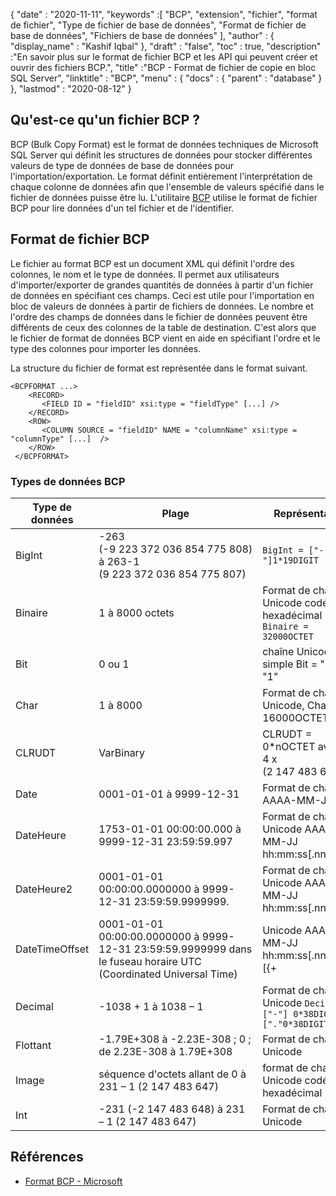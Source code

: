 {
  "date" : "2020-11-11",
  "keywords" :[ "BCP", "extension", "fichier", "format de fichier", "Type de fichier de base de données", "Format de fichier de base de données", "Fichiers de base de données" ],
  "author" : {
    "display_name" : "Kashif Iqbal"
},
  "draft" : "false",
  "toc" : true,
  "description" :"En savoir plus sur le format de fichier BCP et les API qui peuvent créer et ouvrir des fichiers BCP.",
  "title" :"BCP - Format de fichier de copie en bloc SQL Server",
  "linktitle" : "BCP",
  "menu" : {
    "docs" : {
      "parent" : "database"
}
},
  "lastmod" : "2020-08-12"
}

## Qu'est-ce qu'un fichier BCP ?

BCP (Bulk Copy Format) est le format de données techniques de Microsoft SQL Server qui définit les structures de données pour stocker différentes valeurs de type de données de base de données pour l'importation/exportation. Le format définit entièrement l'interprétation de chaque colonne de données afin que l'ensemble de valeurs spécifié dans le fichier de données puisse être lu. L'utilitaire [BCP](https://learn.microsoft.com/en-us/previous-versions/sql/sql-server-2008-r2/ms162802(v=sql.105)) utilise le format de fichier BCP pour lire données d'un tel fichier et de l'identifier.


## Format de fichier BCP

Le fichier au format BCP est un document XML qui définit l'ordre des colonnes, le nom et le type de données. Il permet aux utilisateurs d'importer/exporter de grandes quantités de données à partir d'un fichier de données en spécifiant ces champs. Ceci est utile pour l'importation en bloc de valeurs de données à partir de fichiers de données. Le nombre et l'ordre des champs de données dans le fichier de données peuvent être différents de ceux des colonnes de la table de destination. C'est alors que le fichier de format de données BCP vient en aide en spécifiant l'ordre et le type des colonnes pour importer les données.

La structure du fichier de format est représentée dans le format suivant.

```
<BCPFORMAT ...>
    <RECORD>
       <FIELD ID = "fieldID" xsi:type = "fieldType" [...] />
    </RECORD>
    <ROW>
       <COLUMN SOURCE = "fieldID" NAME = "columnName" xsi:type = "columnType" [...]  />
    </ROW>
 </BCPFORMAT>
```

### Types de données BCP

|Type de données|Plage|Représentation|
---|---|---|
|BigInt|-263 (-9 223 372 036 854 775 808) à 263-1 (9 223 372 036 854 775 807)|`BigInt = ["-"]1*19DIGIT`|
|Binaire|1 à 8000 octets|Format de chaîne Unicode codé en hexadécimal `Binaire = 32000OCTET`|
|Bit|0 ou 1|chaîne Unicode simple Bit = "0" / "1"|
|Char|1 à 8000|Format de chaîne Unicode, Char = 16000OCTET|
|CLRUDT|VarBinary|CLRUDT = 0*nOCTET avec n = 4 x (2 147 483 647)|
|Date|0001-01-01 à 9999-12-31|Format de chaîne AAAA-MM-JJ|
|DateHeure|1753-01-01 00:00:00.000 à 9999-12-31 23:59:59.997| Format de chaîne Unicode AAAA-MM-JJ hh:mm:ss[.nnn]|
|DateHeure2|0001-01-01 00:00:00.0000000 à 9999-12-31 23:59:59.9999999.| Format de chaîne Unicode AAAA-MM-JJ hh:mm:ss[.nnnnnnn]|
|DateTimeOffset|0001-01-01 00:00:00.0000000 à 9999-12-31 23:59:59.9999999 dans le fuseau horaire UTC (Coordinated Universal Time)| Unicode AAAA-MM-JJ hh:mm:ss[.nnnnnnn] [{+|-}hh:mm] format de chaîne|
|Decimal|-1038 + 1 à 1038 – 1|Format de chaîne Unicode `Decimal = ["-"] 0*38DIGIT ["."0*38DIGIT]`|
|Flottant|-1.79E+308 à -2.23E-308 ; 0 ; de 2.23E-308 à 1.79E+308|Format de chaîne Unicode|
|Image|séquence d'octets allant de 0 à 231 – 1 (2 147 483 647)|format de chaîne Unicode codé en hexadécimal|
|Int|-231 (-2 147 483 648) à 231 – 1 (2 147 483 647)|Format de chaîne Unicode|

## Références

* [Format BCP - Microsoft](https://learn.microsoft.com/en-us/openspecs/sql_data_portability/ms-bcp/54965c4d-34c7-400d-b970-1007984315a5)

